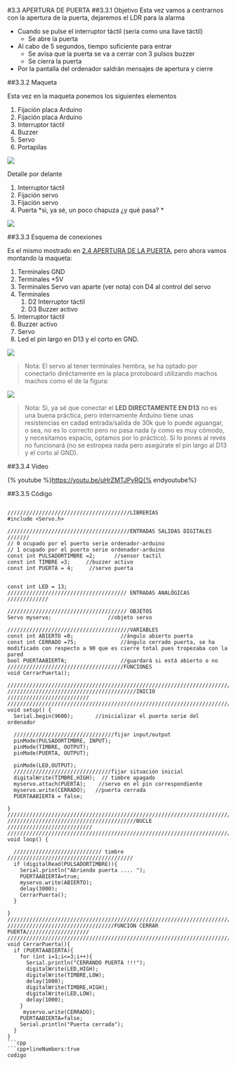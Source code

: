 #3.3 APERTURA DE PUERTA
##3.3.1 Objetivo
Esta vez vamos a centrarnos con la apertura de la puerta, dejaremos el LDR para la alarma

* Cuando se pulse el interruptor táctil (sería como una llave táctil)
    * Se abre la puerta
* Al cabo de 5 segundos, tiempo suficiente para entrar
    * Se avisa que la puerta se va a cerrar con 3 pulsos buzzer 
    * Se cierra la puerta
* Por la pantalla del ordenador saldrán mensajes de apertura y cierre

##3.3.2 Maqueta

Esta vez en la maqueta ponemos los siguientes elementos
1. Fijación placa Arduino
1. Fijación placa Arduino
1. Interruptor táctil
1. Buzzer
1. Servo
1. Portapilas

![](/assets/maqueta-interruptor1.jpg)

Detalle por delante

1. Interruptor táctil
1. Fijación servo
1. Fijación servo
1. Puerta *si, ya sé, un poco chapuza ¿y qué pasa?  *

![](/assets/maqueta-interruptor2.jpg)

##3.3.3 Esquema de conexiones

Es el mismo mostrado en [2.4 APERTURA DE LA PUERTA](/24-apertura-puerta.md), pero ahora vamos montando la maqueta:

1. Terminales GND
1. Terminales +5V
1. Terminales Servo van aparte (ver nota) con D4 al control del servo 
1. Terminales
    1. D2 Interruptor táctil
    1. D3 Buzzer activo
1. Interruptor táctil
1. Buzzer activo
1. Servo
1. Led el pin largo en D13 y el corto en GND.

![](/assets/aperturapuertamaqueta.jpg)

>Nota: El servo al tener terminales hembra, se ha optado por conectarlo diréctamente en la placa protoboard utilizando machos machos como el de la figura:

![](/assets/macho-macho.jpg)

>Nota: Sí, ya sé que conectar el **LED DIRECTAMENTE EN D13** no es una buena práctica, pero internamente Arduino tiene unas resistencias en cadad entrada/salida de 30k que lo puede aguangar, o sea, no es lo correcto pero no pasa nada (y como es muy cómodo, y necesitamos espacio, optamos por lo práctico).
>Si lo pones al revés no funcionará (no se estropea nada pero asegúrate el pin largo al D13 y el corto al GND).

##3.3.4 Video

{% youtube %}https://youtu.be/uHrZMTJPyRQ{% endyoutube%}

##3.3.5 Código



```cpp+lineNumbers:true

///////////////////////////////////////LIBRERIAS
#include <Servo.h> 

///////////////////////////////////////ENTRADAS SALIDAS DIGITALES ///////
// 0 ocupado por el puerto serie ordenador-arduino
// 1 ocupado por el puerto serie ordenador-arduino
const int PULSADORTIMBRE =2;      //sensor tactil
const int TIMBRE =3;     //buzzer activo
const int PUERTA = 4;     //servo puerta


const int LED = 13;
////////////////////////////////////// ENTRADAS ANALÓGICAS /////////////

////////////////////////////////////// OBJETOS
Servo myservo;                  //objeto servo

///////////////////////////////////////VARIABLES
const int ABIERTO =0;               //ángulo abierto puerta
const int CERRADO =75;              //ángulo cerrado puerta, se ha modificado con respecto a 90 que es cierre total pues tropezaba con la pared
bool PUERTAABIERTA;                 //guardará si está abierto o no
/////////////////////////////////////FUNCIONES
void CerrarPuerta();

//////////////////////////////////////////////////////////////////////////
/////////////////////////////////////////INICIO //////////////////////////
//////////////////////////////////////////////////////////////////////////
void setup() {
  Serial.begin(9600);       //inicializar el puerto serie del ordenador

  ////////////////////////////////fijar input/output
  pinMode(PULSADORTIMBRE, INPUT);
  pinMode(TIMBRE, OUTPUT);
  pinMode(PUERTA, OUTPUT); 

  pinMode(LED,OUTPUT); 
  ///////////////////////////////fijar situación inicial
  digitalWrite(TIMBRE,HIGH);  // timbre apagado
  myservo.attach(PUERTA);    //servo en el pin correspondiente
  myservo.write(CERRADO);   //puerta cerrada
  PUERTAABIERTA = false;
 
}
//////////////////////////////////////////////////////////////////////////
/////////////////////////////////////////BUCLE ///////////////////////////
//////////////////////////////////////////////////////////////////////////
void loop() {

  //////////////////////////// timbre ////////////////////////////////////////
  if (digitalRead(PULSADORTIMBRE)){
    Serial.println("Abriendo puerta .... ");
    PUERTAABIERTA=true;
    myservo.write(ABIERTO);
    delay(3000);
    CerrarPuerta();
  }
  
}
//////////////////////////////////////////////////////////////////////////
//////////////////////////////////FUNCION CERRAR PUERTA////////////////////
//////////////////////////////////////////////////////////////////////////
void CerrarPuerta(){
  if (PUERTAABIERTA){
    for (int i=1;i<=3;i++){
      Serial.println("CERRANDO PUERTA !!!");
      digitalWrite(LED,HIGH);
      digitalWrite(TIMBRE,LOW);
      delay(1000);
      digitalWrite(TIMBRE,HIGH);
      digitalWrite(LED,LOW);
      delay(1000);
    }
     myservo.write(CERRADO);
    PUERTAABIERTA=false;
    Serial.println("Puerta cerrada");
  }
}
```cpp
```cpp+lineNumbers:true
codigo
```